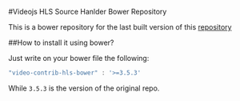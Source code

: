 #Videojs HLS Source Hanlder Bower Repository

This is a bower repository for the last built version of this [repository][1]

##How to install it using bower?

Just write on your bower file the following:

```javascript
"video-contrib-hls-bower" : '>=3.5.3'
```
While `3.5.3` is the version of the original repo.

[1]:https://github.com/videojs/videojs-contrib-hls